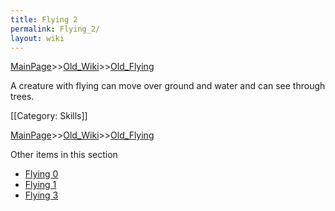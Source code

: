```yaml
---
title: Flying 2
permalink: Flying_2/
layout: wiki
---
```


[MainPage](/keeperrl_wiki/ "wikilink")>>[Old_Wiki](/keeperrl_wiki/Old_Wiki "wikilink")>>[Old_Flying](/keeperrl_wiki/Old_Flying "wikilink")

A creature with flying can move over ground and water and can see through trees.

[[Category: Skills]]

[MainPage](/keeperrl_wiki/ "wikilink")>>[Old_Wiki](/keeperrl_wiki/Old_Wiki "wikilink")>>[Old_Flying](/keeperrl_wiki/Old_Flying "wikilink")

Other items in this section
-    [Flying 0](/keeperrl_wiki/Flying_0 "wikilink")
-    [Flying 1](/keeperrl_wiki/Flying_1 "wikilink")
-    [Flying 3](/keeperrl_wiki/Flying_3 "wikilink")
